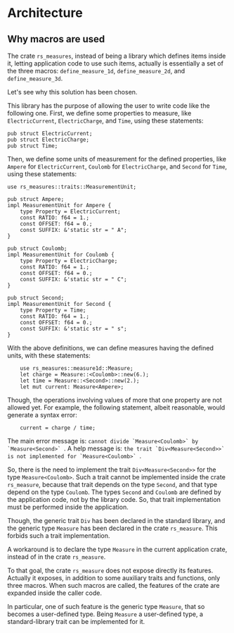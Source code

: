 # Architecture

## Why macros are used

The crate `rs_measures`, instead of being a library which defines items inside it, letting application code to use such items, actually is essentially a set of the three macros: `define_measure_1d`, `define_measure_2d`, and `define_measure_3d`.

Let's see why this solution has been chosen.

This library has the purpose of allowing the user to write code like the following one. First, we define some properties to measure, like `ElectricCurrent`, `ElectricCharge`, and `Time`, using these statements:
```
pub struct ElectricCurrent;
pub struct ElectricCharge;
pub struct Time;
```
Then, we define some units of measurement for the defined properties, like `Ampere` for `ElectricCurrent`, `Coulomb` for `ElectricCharge`, and `Second` for `Time`, using these statements:
```
use rs_measures::traits::MeasurementUnit;

pub struct Ampere;
impl MeasurementUnit for Ampere {
    type Property = ElectricCurrent;
    const RATIO: f64 = 1.;
    const OFFSET: f64 = 0.;
    const SUFFIX: &'static str = " A";
}

pub struct Coulomb;
impl MeasurementUnit for Coulomb {
    type Property = ElectricCharge;
    const RATIO: f64 = 1.;
    const OFFSET: f64 = 0.;
    const SUFFIX: &'static str = " C";
}

pub struct Second;
impl MeasurementUnit for Second {
    type Property = Time;
    const RATIO: f64 = 1.;
    const OFFSET: f64 = 0.;
    const SUFFIX: &'static str = " s";
}
```
With the above definitions, we can define measures having the defined units, with these statements:
```
    use rs_measures::measure1d::Measure;
    let charge = Measure::<Coulomb>::new(6.);
    let time = Measure::<Second>::new(2.);
    let mut current: Measure<Ampere>;
```
Though, the operations involving values of more that one property are not allowed yet. For example, the following statement, albeit reasonable, would generate a syntax error:
```
    current = charge / time;
```
The main error message is: ``cannot divide `Measure<Coulomb>` by `Measure<Second>` ``. A help message is: ``the trait `Div<Measure<Second>>` is not implemented for `Measure<Coulomb>` ``.

So, there is the need to implement the trait `Div<Measure<Second>>` for the type `Measure<Coulomb>`.
Such a trait cannot be implemented inside the crate `rs_measure`, because that trait depends on the type `Second`, and that type depend on the type `Coulomb`. The types `Second` and `Coulomb` are defined by the application code, not by the library code. 
So, that trait implementation must be performed inside the application.

Though, the generic trait `Div` has been declared in the standard library, and the generic type `Measure` has been declared in the crate `rs_measure`.
This forbids such a trait implementation.

A workaround is to declare the type `Measure` in the current application crate, instead of in the crate `rs_measure`.

To that goal, the crate `rs_measure` does not expose directly its features. Actually it exposes, in addition to some auxiliary traits and functions, only three macros. When such macros are called, the features of the crate are expanded inside the caller code.

In particular, one of such feature is the generic type `Measure`, that so becomes a user-defined type. Being `Measure` a user-defined type, a standard-library trait can be implemented for it.
